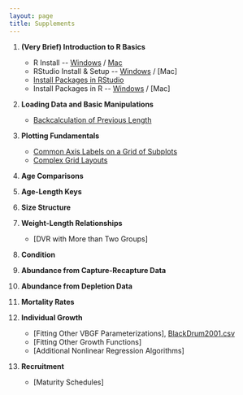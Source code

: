 ```yaml
---
layout: page
title: Supplements
---
```


1. **(Very Brief) Introduction to R Basics**
    * R Install -- [Windows](installations/InstallRWin.html) / [Mac](installations/InstallRMac.html)
    * RStudio Install & Setup -- [Windows](installations/InstallRStudioWin.html) /  [Mac]
    * [Install Packages in RStudio](installations/InstallPackagesRStudio.html)
    * Install Packages in R -- [Windows](installations/InstallPackagesRWin.html) /  [Mac]
    
1. **Loading Data and Basic Manipulations**
    * [Backcalculation of Previous Length](backcalculation/)
    
1. **Plotting Fundamentals**
    * [Common Axis Labels on a Grid of Subplots](plotting/CommonAxisLabels.html)
    * [Complex Grid Layouts](plotting/ComplexLayouts.html)
    
1. **Age Comparisons**
1. **Age-Length Keys**
1. **Size Structure**
1. **Weight-Length Relationships**
    * [DVR with More than Two Groups]
    
1. **Condition**
1. **Abundance from Capture-Recapture Data**
1. **Abundance from Depletion Data**
1. **Mortality Rates**
1. **Individual Growth**
    * [Fitting Other VBGF Parameterizations], [BlackDrum2001.csv](BlackDrum2001.csv)
    * [Fitting Other Growth Functions]
    * [Additional Nonlinear Regression Algorithms]
    
1. **Recruitment**
    * [Maturity Schedules]
